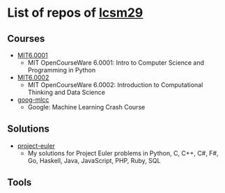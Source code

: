 # List of repos of [lcsm29](https://github.com/lcsm29)
## Courses
- [MIT6.0001](https://github.com/lcsm29/MIT6.0001)
  - MIT OpenCourseWare 6.0001: Intro to Computer Science and Programming in Python
- [MIT6.0002](https://github.com/lcsm29/MIT6.0002)
  -  MIT OpenCourseWare 6.0002: Introduction to Computational Thinking and Data Science
- [goog-mlcc](https://github.com/lcsm29/goog-mlcc)
  - Google: Machine Learning Crash Course

## Solutions
- [project-euler](https://github.com/lcsm29/project-euler)
  - My solutions for Project Euler problems in Python, C, C++, C#, F#, Go, Haskell, Java, JavaScript, PHP, Ruby, SQL

## Tools
